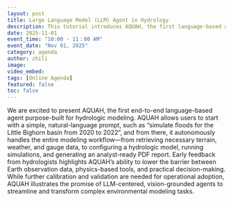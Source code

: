 ```yaml
---
layout: post
title: Large Language Model (LLM) Agent in Hydrology
description: This tutorial introduces AQUAH, the first language-based agent that automates hydrologic modeling—from data retrieval to simulation—using simple natural-language prompts.
date: 2025-11-01
event_time: "10:00 - 11：00 AM"        
event_date: "Nov 01, 2025"
category: agenda
author: zhili
image:
video_embed:
tags: [Online Agenda]
featured: false
toc: false
---
```



We are excited to present AQUAH, the first end-to-end language-based agent purpose-built for hydrologic modeling. AQUAH allows users to start with a simple, natural-language prompt, such as “simulate floods for the Little Bighorn basin from 2020 to 2022”, and from there, it autonomously handles the entire modeling workflow—from retrieving necessary terrain, weather, and gauge data, to configuring a hydrologic model, running simulations, and generating an analyst-ready PDF report. Early feedback from hydrologists highlights AQUAH’s ability to lower the barrier between Earth observation data, physics-based tools, and practical decision-making. While further calibration and validation are needed for operational adoption, AQUAH illustrates the promise of LLM-centered, vision-grounded agents to streamline and transform complex environmental modeling tasks.